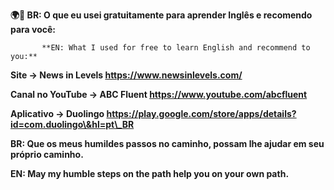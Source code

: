 **🌍🔣 BR: O que eu usei gratuitamente para aprender Inglês e recomendo para você:**

           **EN: What I used for free to learn English and recommend to you:**





**Site -> News in Levels https://www.newsinlevels.com/**





**Canal no YouTube -> ABC Fluent https://www.youtube.com/abcfluent**





**Aplicativo -> Duolingo  https://play.google.com/store/apps/details?id=com.duolingo\&hl=pt\_BR**





**BR: Que os meus humildes passos no caminho, possam lhe ajudar em seu próprio caminho.**

**EN: May my humble steps on the path help you on your own path.**



